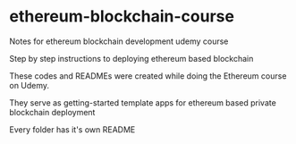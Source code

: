 # ethereum-blockchain-course
Notes for ethereum blockchain development udemy course

Step by step instructions to deploying  ethereum based blockchain

These codes and READMEs were created while doing the Ethereum course on Udemy.

They serve as getting-started template apps for ethereum based private blockchain deployment

Every folder has it's own README
